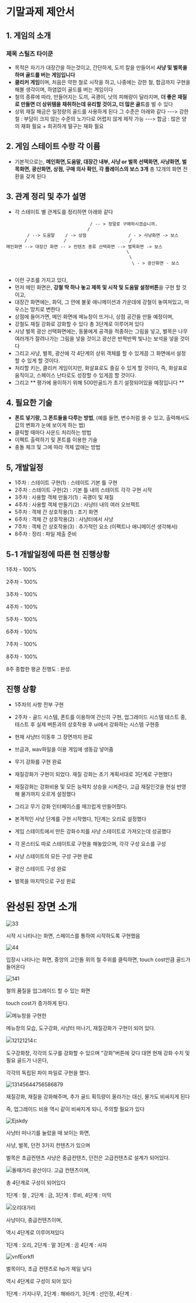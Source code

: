 # 기말과제 제안서
## 1. 게임의 소개
### 제목 **스틸즈 타이쿤**
- 목적은 자기가 대장간을 하는것이고, 간단하게, 도끼 칼을 만들어서 **사냥 및 벌목을 하며 골드를 버는 게임입니다**
- **클리커 게임**이며, 처음은 약한 철로 시작을 하고, 나중에는 강한 철, 합금까지 구현을 해볼 생각이며, 하염없이 골드를 버는 게임이다
- 철의 종류에 따라, 만들어지는 도끼, 곡괭이, 낫의 피해량이 달라지며, **더 좋은 재질로 만들면 더 상위템을 채취하는데 유리할 것이고, 더 많은 골드**를 벌 수 있다
- 상위 재질 해금은 일정량의 골드를 사용하게 된다 그 수준은 아래와 같다
 ---> 강한 철 : 부담이 크지 않는 수준의 노가다로 어렵지 않게 제작 가능
 ---> 합금 : 많은 양의 재화 필요 + 희귀하게 떨구는 재화 필요
## 2. 게임 스테이트 수랑 각 이름
- 기본적으로는, **메인화면,도움말, 대장간 내부, 사냥 or 벌목 선택화면, 사냥화면, 벌목화면, 광산화면, 상점, 구매 의사 확인, 각 플레이스의 보스 3개** 총 12개의 화면 전환을 갖게 된다
## 3. 관계 정리 및 추가 설명
- 각 스테이트 별 관계도를 정리하면 아래와 같다

```
                                / -- > 정말로 구매하시겠습니까.
                               /
        / --> 도움말    / -> 상점                / - > 사냥화면 -> 보스
       /              /                        /
메인화면 --> 대장간 화면 -- > 컨텐츠 종류 선택화면 --> 벌목화면 -> 보스
                                              \
                                               \
                                                \ - > 광산화면 - 보스


```

- 이런 구조를 가지고 있다,
- 먼저 메인 화면은, **강철 딱 하나 놓고 제목 및 시작 및 도움말 설정버튼**을 구현 할 것이고,
- 대장간 화면에는, 화덕, 그 안에 불꽃 애니메이션과 가운데에 강철이 놓여져있고, 마우스는 망치로 변한다
- 상점에 들어가면, 메인 화면에 메뉴창이 뜨거나, 상점 공간을 만들 예정이며,
- 강철도 재질 강화로 강화할 수 있다 총 3단계로 이루어져 있다
- 사냥 벌목 광산 선택화면에는, 동물에게 공격을 적중하는 그림을 넣고, 벌목은 나무 여러개가 잘려나가는 그림을 넣을 것이고 광산은 반짝반짝 빛나는 보석을 넣을 것이다
- 그리고 사냥, 벌목, 광산에 각 4단계의 상위 객체를 할 수 있게끔 그 화면에서 설정할 수 있게 할 것이다.
- 처리할 키는, 클리커 게임이지만, 화살표로도 즐길 수 있게 할 것이다, 즉, 화살표로 움직이고, 스페이스 난타로도 성장할 수 있게끔 할 것이다.
- 그리고 ** 평가에 용이하기 위해 500만골드가 초기 설정되어있을 예정입니다 ** 

## 4. 필요한 기술
- **폰트 넣기랑, 그 폰트들을 다루는 방법**, (예를 들면, 변수처럼 쓸 수 있고, 출력해서도 값의 변화가 눈에 보이게 하는 법)
- 클릭할 때마다 사운드 처리하는 방법
- 이펙트 출력하기 및 폰트를 이용한 기술
- 충돌 체크 및 그에 따라 객체 없애는 방법


## 5, 개발일정
- 1주차 : 스테이트 구현(1) : 스테이트 기본 틀 구현
- 2주차 : 스테이트 구현(2) : 기본 틀 내의 스테이트 각각 구현 시작
- 3주차 : 사용할 객체 만들기(1) : 곡괭이 및 재질
- 4주차 : 사용할 객체 만들기(2) : 사냥터 내의 여러 오브젝트
- 5주차 : 객체 간 상호작용(1) : 초기 화면 
- 6주차 : 객체 간 상호작용(2) : 사냥터에서 사냥
- 7주차 : 객체 간 상호작용(3) : 추가적인 요소 (이펙트나 애니메이션 생각해서)
- 8주차 : 정리 : 파일 제출 준비

## 5-1 개발일정에 따른 현 진행상황
1주차 - 100%​

2주차 - 100%​

3주차 - 100%

4주차 - 100%​

5주차 - 100% ​

6주차 - 100% 

7주차 - 100%

8주차 - 100%

8주 종합한 평균 진행도 : 완성.



## 진행 상황
- 1주차의 사항 전부 구현

- 2주차 - 골드 시스템, 폰트를 이용하여 간신히 구현, 업그레이드 시스템 테스트 중, 테스트 후 실제 버튼과의 상호작용 후 ui에서 강화하는 시스템 구현중

- 현재 사냥터 이동후 그 장면까지 완료

- 브금과, wav파일을 이용 게임에 생동감 넣어줌

- 무기 강화를 구현 완료

- 재질강화가 구현이 되었다. 재질 강화는 초기 계획서대로 3단계로 구현했다

- 재질강화는 강화비용 및 모든 능력치 상승을 시켜준다, 고급 재질인것을 현실 반영해 물가까지 오르게 설정했다

- 그리고 무기 강화 인터페이스를 매끄럽게 만들어줬다.

- 본격적인 사냥 단계를 구현 시작했다, 1단계는 오리로 설정했다

- 게임 스테이트에서 만든 강화수치를 사냥 스테이트로 가져오는데 성공했다

- 각 몬스터도 따로 스테이트로 구현을 해놓았으며, 각각 구성 요소를 구성 

- 사냥 스테이트의 모든 구성 구현 완료

- 광산 스테이트 구성 완료

- 벌목을 마지막으로 구성 완료


# 완성된 장면 소개


![33](https://user-images.githubusercontent.com/70964906/100848769-ebd87d00-34c4-11eb-92e9-686d7359245c.PNG)


시작 시 나타나는 화면, 스페이스를 통하여 시작하도록 구현했음



![44](https://user-images.githubusercontent.com/70964906/100848960-36f29000-34c5-11eb-97ce-04ddbab0c725.PNG)

입장시 나타나는 화면, 중앙의 고인돌 위의 철 주위를 클릭하면, touch cost만큼 골드가 들어온다

![141](https://user-images.githubusercontent.com/70964906/100850312-fe53b600-34c6-11eb-8e08-ca44a876d642.PNG)

철의 품질을 업그레이드 할 수 있는 화면

touch cost가 증가하게 된다.



![메뉴창을 구현한](https://user-images.githubusercontent.com/70964906/100849110-6c977900-34c5-11eb-93b1-f2fdac7f5147.PNG)


메뉴창의 모습, 도구강화, 사냥터 떠나기, 재질강화가 구현이 되어 있다.



![12121214ㄷ](https://user-images.githubusercontent.com/70964906/100849244-9fda0800-34c5-11eb-8e1b-d7970fb6742a.PNG)

도구강화창, 각각의 도구를 강화할 수 있으며 "강화"버튼에 갖다 대면 현재 강화 수치 및 필요 골드가 나온다,

각각의 독립된 파이 파일로 구현을 했다.


![13145644756586879](https://user-images.githubusercontent.com/70964906/100849496-02330880-34c6-11eb-9f52-89c1cab12fee.PNG)

재질강화, 재질을 강화해주며, 추가 골드 획득량이 올라가는 대신, 물가도 비싸지게 된다

즉, 업그레이드 비용 역시 같이 비싸지게 되니, 주의할 필요가 있다


![Ejskdy](https://user-images.githubusercontent.com/70964906/100849742-40c8c300-34c6-11eb-8e2a-0b359ac480ba.PNG)

사냥터 떠나기를 눌렀을 때 보이는 화면, 

사냥, 벌목, 던전 3가지 컨텐츠가 있으며

벌목은 초급컨텐츠 사냥은 중급컨텐츠, 던전은 고급컨텐츠로 설계가 되어있다.


![돌때가리](https://user-images.githubusercontent.com/70964906/100849716-3dcdd280-34c6-11eb-87f7-8b94300c7583.PNG)
광산이다. 고급 컨텐츠이며,

총 4단계로 구성이 되어있다

1단계 : 철 , 2단계 : 금, 3단계 : 루비, 4단계 : 미믹



![오리대가리](https://user-images.githubusercontent.com/70964906/100849721-3e666900-34c6-11eb-81d0-4058182e2bad.PNG)

사냥이다, 중급컨텐츠이며,

역시 4단계로 이루어져있다

1단계 : 오리, 2단계 : 말 3단계 : 곰 4단계 : 사자


![vnfEorkfl](https://user-images.githubusercontent.com/70964906/100849731-3f979600-34c6-11eb-8cb2-e8ae91d9e2ca.PNG)


벌목이다, 초급 컨텐츠로 hp가 제일 낮다

역시 4단계로 구성이 되어 있다

1단계 : 가지나무, 2단계 : 해바라기, 3단계 : 선인장, 4단계 : 

